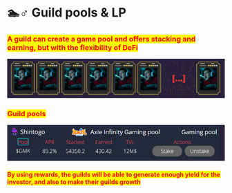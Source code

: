 # 🏊♂ Guild pools & LP

### <mark style="color:red;">A guild can create a game pool and offers stacking and earning, but with the flexibility of DeFi</mark>

![](<../.gitbook/assets/image (9).png>)

### <mark style="color:red;">Guild pools</mark>

![Example of a guild pool](<../.gitbook/assets/image (10).png>)

#### <mark style="color:red;">By using rewards, the guilds will be able to generate enough yield for the investor, and also to make their guilds growth</mark>

<mark style="color:red;"></mark>

<mark style="color:red;"></mark>
